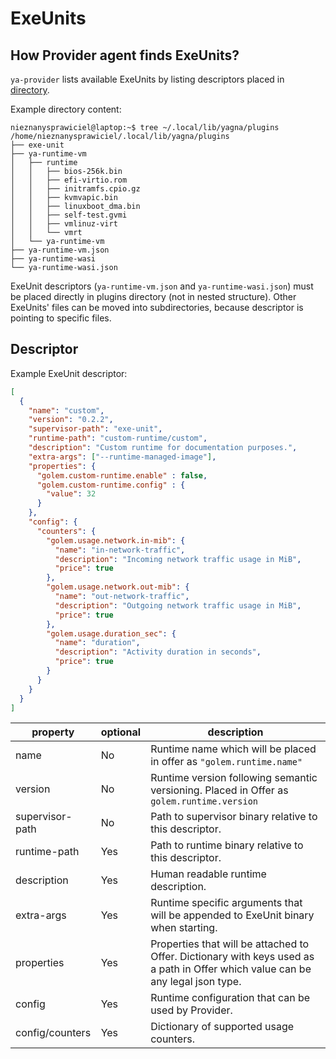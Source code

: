 # ExeUnits

## How Provider agent finds ExeUnits?

`ya-provider` lists available ExeUnits by listing descriptors placed in [directory](../overview.md#provider-directories). 

Example directory content:
```commandline
nieznanysprawiciel@laptop:~$ tree ~/.local/lib/yagna/plugins
/home/nieznanysprawiciel/.local/lib/yagna/plugins
├── exe-unit
├── ya-runtime-vm
│   ├── runtime
│   │   ├── bios-256k.bin
│   │   ├── efi-virtio.rom
│   │   ├── initramfs.cpio.gz
│   │   ├── kvmvapic.bin
│   │   ├── linuxboot_dma.bin
│   │   ├── self-test.gvmi
│   │   ├── vmlinuz-virt
│   │   └── vmrt
│   └── ya-runtime-vm
├── ya-runtime-vm.json
├── ya-runtime-wasi
└── ya-runtime-wasi.json
```
ExeUnit descriptors (`ya-runtime-vm.json` and `ya-runtime-wasi.json`) must be placed directly in plugins directory (not in nested structure).
Other ExeUnits' files can be moved into subdirectories, because descriptor is pointing to specific files.

## Descriptor

Example ExeUnit descriptor:
```json
[
  {
    "name": "custom",
    "version": "0.2.2",
    "supervisor-path": "exe-unit",
    "runtime-path": "custom-runtime/custom",
    "description": "Custom runtime for documentation purposes.",
    "extra-args": ["--runtime-managed-image"],
    "properties": {
      "golem.custom-runtime.enable" : false,
      "golem.custom-runtime.config" : {
        "value": 32
      }
    },
    "config": {
      "counters": {
        "golem.usage.network.in-mib": {
          "name": "in-network-traffic",
          "description": "Incoming network traffic usage in MiB",
          "price": true
        },
        "golem.usage.network.out-mib": {
          "name": "out-network-traffic",
          "description": "Outgoing network traffic usage in MiB",
          "price": true
        },
        "golem.usage.duration_sec": {
          "name": "duration",
          "description": "Activity duration in seconds",
          "price": true
        }
      }
    }
  }
]
```


| property        | optional | description                                                                                                                     |
|-----------------|----------|---------------------------------------------------------------------------------------------------------------------------------|
| name            | No       | Runtime name which will be placed in offer as `"golem.runtime.name"`                                                            |
| version         | No       | Runtime version following semantic versioning. Placed in Offer as `golem.runtime.version`                                       |
| supervisor-path | No       | Path to supervisor binary relative to this descriptor.                                                                          |
| runtime-path    | Yes      | Path to runtime binary relative to this descriptor.                                                                             |
| description     | Yes      | Human readable runtime description.                                                                                             |
| extra-args      | Yes      | Runtime specific arguments that will be appended to ExeUnit binary when starting.                                               |
| properties      | Yes      | Properties that will be attached to Offer. Dictionary with keys used as a path in Offer which value can be any legal json type. |
| config          | Yes      | Runtime configuration that can be used by Provider.                                                                             |
| config/counters | Yes      | Dictionary of supported usage counters.                                                                                         |
